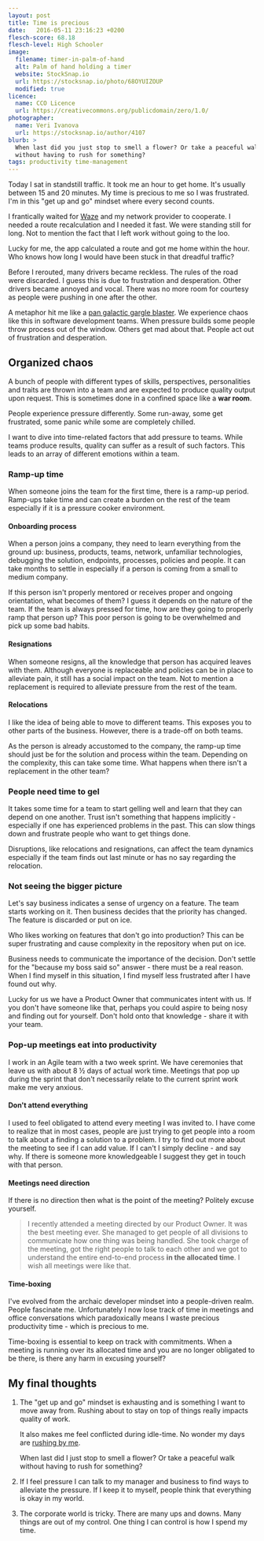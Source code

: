 ```yaml
---
layout: post
title: Time is precious
date:   2016-05-11 23:16:23 +0200
flesch-score: 68.18
flesch-level: High Schooler
image:
  filename: timer-in-palm-of-hand
  alt: Palm of hand holding a timer
  website: StockSnap.io
  url: https://stocksnap.io/photo/68OYUIZOUP
  modified: true
licence:
  name: CCO Licence
  url: https://creativecommons.org/publicdomain/zero/1.0/
photographer:
  name: Veri Ivanova
  url: https://stocksnap.io/author/4107
blurb: >
  When last did you just stop to smell a flower? Or take a peaceful walk
  without having to rush for something?
tags: productivity time-management
---
```


Today I sat in standstill traffic. It took me an hour to get home. It's usually
between 15 and 20 minutes. My time is precious to me so I was frustrated. I'm in
this "get up and go" mindset where every second counts.

I frantically waited for [Waze](https://www.waze.com/) and my network
provider to cooperate. I needed a route recalculation and I needed it fast.
We were standing still for long. Not to mention the fact that I left work
without going to the loo.

Lucky for me, the app calculated a route and got me home within the hour. Who
knows how long I would have been stuck in that dreadful traffic?

Before I rerouted, many drivers became reckless. The rules of the road were
discarded. I guess this is due to frustration and desperation. Other drivers
became annoyed and vocal.
There was no more room for courtesy as people were pushing in one after
the other.

A metaphor hit me like a [pan galactic gargle blaster](http://hitchhikers.wikia.com/wiki/Pan_Galactic_Gargle_Blaster).
We experience chaos like this in software development teams. When pressure
builds some people throw process out of the window. Others get mad about that.
People act out of frustration and desperation.

## Organized chaos
A bunch of people with different types of skills, perspectives, personalities
and traits are thrown into a team and are expected to produce quality output
upon request. This is sometimes done in a confined space like a **war room**.

People experience pressure differently. Some run-away, some get frustrated,
some panic while some are completely chilled.

I want to dive into time-related factors that add pressure to teams.
While teams produce results, quality can suffer as a result of such factors.
This leads to an array of different emotions within a team.

### Ramp-up time
When someone joins the team for the first time, there is a ramp-up period.
Ramp-ups take time and can create a burden on the rest of the team especially
if it is a pressure cooker environment.

#### Onboarding process
When a person joins a company, they need to learn everything from the ground
up: business, products, teams, network, unfamiliar technologies,
debugging the solution, endpoints, processes, policies and people. It can take
months to settle in especially if a person is coming from a small to medium
company.

If this person isn't properly mentored or receives proper and ongoing
orientation, what becomes of them? I guess it depends on the nature of the team.
If the team is always pressed for time, how are they going to properly ramp
that person up? This poor person is going to be overwhelmed and pick up some
bad habits.

#### Resignations
When someone resigns, all the knowledge that person has acquired leaves with them.
Although everyone is replaceable and policies can be in place to alleviate pain,
it still has a social impact on the team. Not to mention a replacement is required
to alleviate pressure from the rest of the team.

#### Relocations
I like the idea of being able to move to different teams. This exposes you to
other parts of the business. However, there is a trade-off on both teams.

As the person is already accustomed to the company, the ramp-up time should
just be for the solution and process within the team. Depending on the
complexity, this can take some time. What happens when there isn't a replacement
in the other team?

### People need time to gel
It takes some time for a team to start gelling well and learn that they can
depend on one another. Trust isn't something that happens implicitly -
especially if one has experienced problems in the past. This can slow things
down and frustrate people who want to get things done.

Disruptions, like relocations and resignations, can affect the team dynamics
especially if the team finds out last minute or has no say regarding the
relocation.

### Not seeing the bigger picture
Let's say business indicates a sense of urgency on a feature. The team starts
working on it. Then business decides that the priority has changed.
The feature is discarded or put on ice.

Who likes working on features that don't go into production? This can be super
frustrating and cause complexity in the repository when put on ice.

Business needs to communicate the importance of the decision. Don't settle for the
"because my boss said so" answer - there must be a real reason. When I find myself in
this situation, I find myself less frustrated after I have found out why.

Lucky for us we have a Product Owner that communicates intent with us.
If you don't have someone like that, perhaps you could aspire to being nosy
and finding out for yourself. Don't hold onto that knowledge - share it with
your team.

### Pop-up meetings eat into productivity
I work in an Agile team with a two week sprint. We have ceremonies that leave us
with about 8 ½ days of actual work time. Meetings that pop up during the sprint that
don't necessarily relate to the current sprint work make me very anxious.

#### Don't attend everything
I used to feel obligated to attend every meeting I was invited to. I have come to
realize that in most cases, people are just trying to get people into a room to
talk about a finding a solution to a problem. I try to find out more about the meeting
to see if I can add value. If I can't I simply decline - and say why.
If there is someone more knowledgeable I suggest they get in touch with that person.

#### Meetings need direction
If there is no direction then what is the point of the meeting? Politely
excuse yourself.

> I recently attended a meeting directed by our Product Owner. It was the
best meeting ever. She managed to get people of all divisions to
communicate how one thing was being handled. She took charge of the meeting, got
the right people to talk to each other and we got to understand the entire
end-to-end process **in the allocated time**. I wish all meetings were like that.

#### Time-boxing
I've evolved from the archaic developer mindset into a people-driven realm.
People fascinate me. Unfortunately I now lose track of time in meetings and
office conversations which paradoxically means I waste precious productivity
time - which is precious to me.

Time-boxing is essential to keep on track with commitments. When a meeting is
running over its allocated time and you are no longer obligated to be there, is there
any harm in excusing yourself?

## My final thoughts

1. The "get up and go" mindset is exhausting and is something I want to move away
   from. Rushing about to stay on top of things really impacts quality of work.

   It also makes me feel conflicted during idle-time. No wonder
   my days are [rushing by me](/blog/days-that-rush-away).

   When last did I just stop to smell a flower? Or take a peaceful walk without
   having to rush for something?

2. If I feel pressure I can talk to my manager and business to find ways to
   alleviate the pressure. If I keep it to myself, people think that everything is
   okay in my world.

3. The corporate world is tricky. There are many ups and downs. Many things are out
   of my control. One thing I can control is how I spend my time.
